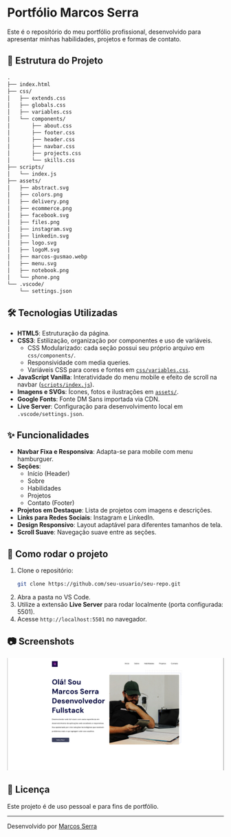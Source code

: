 # Portfólio Marcos Serra

Este é o repositório do meu portfólio profissional, desenvolvido para apresentar minhas habilidades, projetos e formas de contato.

## 📁 Estrutura do Projeto

```
.
├── index.html
├── css/
│   ├── extends.css
│   ├── globals.css
│   ├── variables.css
│   └── components/
│       ├── about.css
│       ├── footer.css
│       ├── header.css
│       ├── navbar.css
│       ├── projects.css
│       └── skills.css
├── scripts/
│   └── index.js
├── assets/
│   ├── abstract.svg
│   ├── colors.png
│   ├── delivery.png
│   ├── ecommerce.png
│   ├── facebook.svg
│   ├── files.png
│   ├── instagram.svg
│   ├── linkedin.svg
│   ├── logo.svg
│   ├── logoM.svg
│   ├── marcos-gusmao.webp
│   ├── menu.svg
│   ├── notebook.png
│   └── phone.png
└── .vscode/
    └── settings.json
```

## 🛠️ Tecnologias Utilizadas

- **HTML5**: Estruturação da página.
- **CSS3**: Estilização, organização por componentes e uso de variáveis.
  - CSS Modularizado: cada seção possui seu próprio arquivo em `css/components/`.
  - Responsividade com media queries.
  - Variáveis CSS para cores e fontes em [`css/variables.css`](css/variables.css).
- **JavaScript Vanilla**: Interatividade do menu mobile e efeito de scroll na navbar ([`scripts/index.js`](scripts/index.js)).
- **Imagens e SVGs**: Ícones, fotos e ilustrações em [`assets/`](assets/).
- **Google Fonts**: Fonte DM Sans importada via CDN.
- **Live Server**: Configuração para desenvolvimento local em `.vscode/settings.json`.

## ✨ Funcionalidades

- **Navbar Fixa e Responsiva**: Adapta-se para mobile com menu hamburguer.
- **Seções**:
  - Início (Header)
  - Sobre
  - Habilidades
  - Projetos
  - Contato (Footer)
- **Projetos em Destaque**: Lista de projetos com imagens e descrições.
- **Links para Redes Sociais**: Instagram e LinkedIn.
- **Design Responsivo**: Layout adaptável para diferentes tamanhos de tela.
- **Scroll Suave**: Navegação suave entre as seções.

## 🚀 Como rodar o projeto

1. Clone o repositório:
   ```sh
   git clone https://github.com/seu-usuario/seu-repo.git
   ```
2. Abra a pasta no VS Code.
3. Utilize a extensão **Live Server** para rodar localmente (porta configurada: 5501).
4. Acesse `http://localhost:5501` no navegador.

## 📷 Screenshots

![Screenshot do Portfólio](assets/image.png)

## 📄 Licença

Este projeto é de uso pessoal e para fins de portfólio.

---

Desenvolvido por [Marcos Serra](https://www.linkedin.com/in/marcosserra1/)